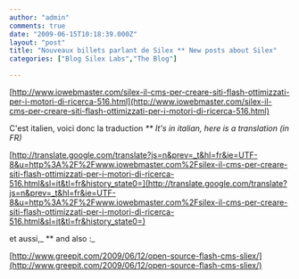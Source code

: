 ```yaml
---
author: "admin"
comments: true
date: "2009-06-15T10:18:39.000Z"
layout: "post"
title: "Nouveaux billets parlant de Silex ** New posts about Silex"
categories: ["Blog Silex Labs","The Blog"]

---
```

[http://www.iowebmaster.com/silex-il-cms-per-creare-siti-flash-ottimizzati-per-i-motori-di-ricerca-516.html](http://www.iowebmaster.com/silex-il-cms-per-creare-siti-flash-ottimizzati-per-i-motori-di-ricerca-516.html)

C'est italien, voici donc la traduction _** It's in italian, here is a translation (in FR)_

[http://translate.google.com/translate?js=n&prev=_t&hl=fr&ie=UTF-8&u=http%3A%2F%2Fwww.iowebmaster.com%2Fsilex-il-cms-per-creare-siti-flash-ottimizzati-per-i-motori-di-ricerca-516.html&sl=it&tl=fr&history_state0=](http://translate.google.com/translate?js=n&prev=_t&hl=fr&ie=UTF-8&u=http%3A%2F%2Fwww.iowebmaster.com%2Fsilex-il-cms-per-creare-siti-flash-ottimizzati-per-i-motori-di-ricerca-516.html&sl=it&tl=fr&history_state0=)

et aussi,_ ** and also :_

[http://www.greepit.com/2009/06/12/open-source-flash-cms-sliex/](http://www.greepit.com/2009/06/12/open-source-flash-cms-sliex/)


